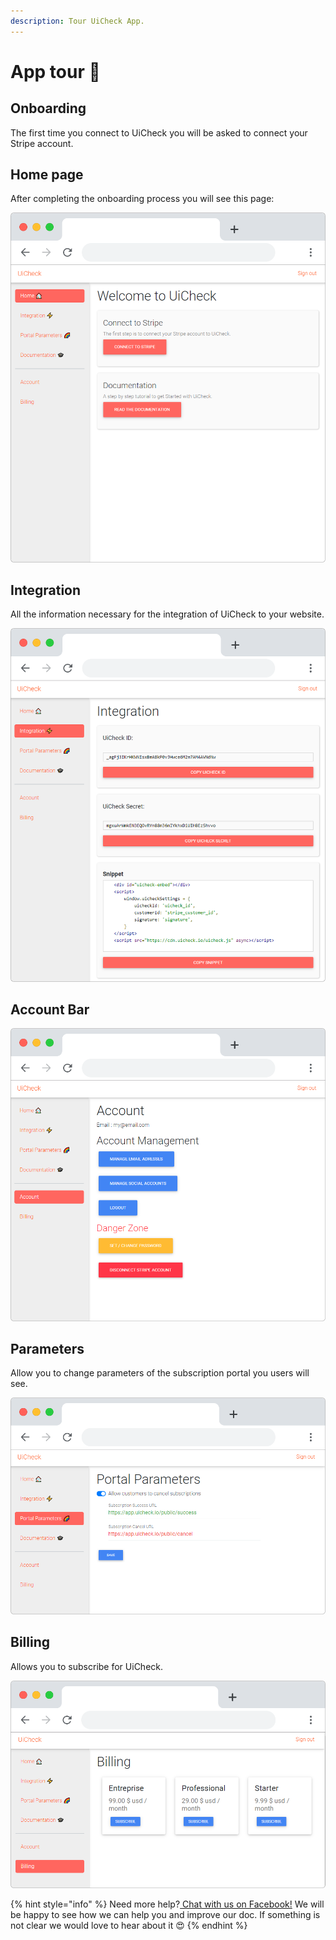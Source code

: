 ```yaml
---
description: Tour UiCheck App.
---
```


# App tour 🗽

## Onboarding

The first time you connect to UiCheck you will be asked to connect your Stripe account. 

## Home page

After completing the onboarding process you will see this page:

![](../.gitbook/assets/frame_chrome_mac_light-20.png)

## Integration

All the information necessary for the integration of UiCheck to your website.

![](../.gitbook/assets/frame_chrome_mac_light-25.png)

## Account Bar

![](../.gitbook/assets/frame_chrome_mac_light-26.png)

## Parameters

Allow you to change parameters of the subscription portal you users will see.

![](../.gitbook/assets/frame_chrome_mac_light-27.png)

## Billing

Allows you to subscribe for UiCheck.

![](../.gitbook/assets/frame_chrome_mac_light-28.png)

{% hint style="info" %}
Need more help?[ Chat with us on Facebook!](https://m.me/UiCheck) We will be happy to see how we can help you and improve our doc. If something is not clear we would love to hear about it 😍
{% endhint %}

